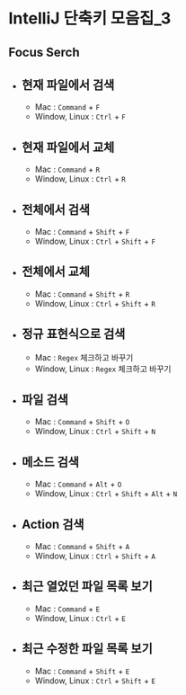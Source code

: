 # IntelliJ 단축키 모음집_3

## Focus Serch

- ## **현재 파일에서 검색**

  - Mac : ```Command``` + ```F```
  - Window, Linux : ```Ctrl``` + ```F```


- ## **현재 파일에서 교체**

  - Mac : ```Command``` + ```R```
  - Window, Linux : ```Ctrl``` + ```R```


- ## **전체에서 검색**

  - Mac : ```Command``` + ```Shift``` + ```F```
  - Window, Linux : ```Ctrl``` + ```Shift``` + ```F```


- ## **전체에서 교체**

  - Mac : ```Command``` + ```Shift``` + ```R```
  - Window, Linux : ```Ctrl``` + ```Shift``` + ```R```


- ## **정규 표현식으로 검색**

  - Mac : ```Regex``` 체크하고 바꾸기
  - Window, Linux : ```Regex``` 체크하고 바꾸기


- ## **파일 검색**

  - Mac : ```Command``` + ```Shift``` + ```O```
  - Window, Linux : ```Ctrl``` + ```Shift``` + ```N```


- ## **메소드 검색**

  - Mac : ```Command``` + ```Alt``` + ```O```
  - Window, Linux : ```Ctrl``` + ```Shift``` + ```Alt``` + ```N```


- ## **Action 검색**

  - Mac : ```Command``` + ```Shift``` + ```A```
  - Window, Linux : ```Ctrl``` + ```Shift``` + ```A```


- ## **최근 열었던 파일 목록 보기**

  - Mac : ```Command``` + ```E```
  - Window, Linux : ```Ctrl``` + ```E```

- ## **최근 수정한 파일 목록 보기**

  - Mac : ```Command``` + ```Shift``` + ```E```
  - Window, Linux : ```Ctrl``` + ```Shift``` + ```E```
